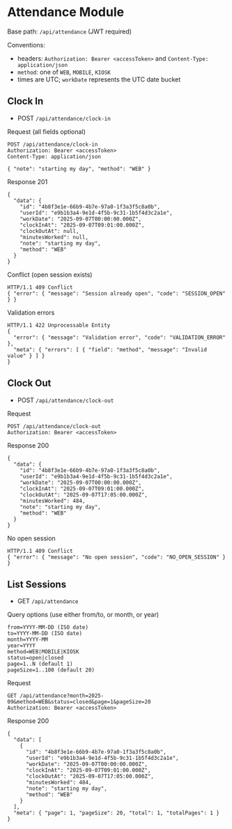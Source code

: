 # Attendance Module

Base path: `/api/attendance` (JWT required)

Conventions:
- headers: `Authorization: Bearer <accessToken>` and `Content-Type: application/json`
- `method`: one of `WEB`, `MOBILE`, `KIOSK`
- times are UTC; `workDate` represents the UTC date bucket

## Clock In

- POST `/api/attendance/clock-in`

Request (all fields optional)
```
POST /api/attendance/clock-in
Authorization: Bearer <accessToken>
Content-Type: application/json

{ "note": "starting my day", "method": "WEB" }
```

Response 201
```
{
  "data": {
    "id": "4b8f3e1e-66b9-4b7e-97a0-1f3a3f5c8a0b",
    "userId": "e9b1b3a4-9e1d-4f5b-9c31-1b5f4d3c2a1e",
    "workDate": "2025-09-07T00:00:00.000Z",
    "clockInAt": "2025-09-07T09:01:00.000Z",
    "clockOutAt": null,
    "minutesWorked": null,
    "note": "starting my day",
    "method": "WEB"
  }
}
```

Conflict (open session exists)
```
HTTP/1.1 409 Conflict
{ "error": { "message": "Session already open", "code": "SESSION_OPEN" } }
```

Validation errors
```
HTTP/1.1 422 Unprocessable Entity
{
  "error": { "message": "Validation error", "code": "VALIDATION_ERROR" },
  "meta": { "errors": [ { "field": "method", "message": "Invalid value" } ] }
}
```

## Clock Out

- POST `/api/attendance/clock-out`

Request
```
POST /api/attendance/clock-out
Authorization: Bearer <accessToken>
```

Response 200
```
{
  "data": {
    "id": "4b8f3e1e-66b9-4b7e-97a0-1f3a3f5c8a0b",
    "userId": "e9b1b3a4-9e1d-4f5b-9c31-1b5f4d3c2a1e",
    "workDate": "2025-09-07T00:00:00.000Z",
    "clockInAt": "2025-09-07T09:01:00.000Z",
    "clockOutAt": "2025-09-07T17:05:00.000Z",
    "minutesWorked": 484,
    "note": "starting my day",
    "method": "WEB"
  }
}
```

No open session
```
HTTP/1.1 409 Conflict
{ "error": { "message": "No open session", "code": "NO_OPEN_SESSION" } }
```

## List Sessions

- GET `/api/attendance`

Query options (use either from/to, or month, or year)
```
from=YYYY-MM-DD (ISO date)
to=YYYY-MM-DD (ISO date)
month=YYYY-MM
year=YYYY
method=WEB|MOBILE|KIOSK
status=open|closed
page=1..N (default 1)
pageSize=1..100 (default 20)
```

Request
```
GET /api/attendance?month=2025-09&method=WEB&status=closed&page=1&pageSize=20
Authorization: Bearer <accessToken>
```

Response 200
```
{
  "data": [
    {
      "id": "4b8f3e1e-66b9-4b7e-97a0-1f3a3f5c8a0b",
      "userId": "e9b1b3a4-9e1d-4f5b-9c31-1b5f4d3c2a1e",
      "workDate": "2025-09-07T00:00:00.000Z",
      "clockInAt": "2025-09-07T09:01:00.000Z",
      "clockOutAt": "2025-09-07T17:05:00.000Z",
      "minutesWorked": 484,
      "note": "starting my day",
      "method": "WEB"
    }
  ],
  "meta": { "page": 1, "pageSize": 20, "total": 1, "totalPages": 1 }
}
```
